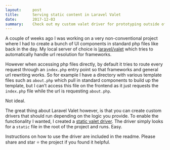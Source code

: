 ```yaml
---
layout:     post
title:      Serving static content in Laravel Valet
date:       2017-12-03
summary:    Check out my custom valet driver for prototyping outside of a framework.
---
```


A couple of weeks ago I was working on a very non-conventional project where I had to create a bunch of UI components in standard php files like back in the day. My local server of choice is [laravel/valet](https://github.com/laravel/valet) which tries to automatically handle url resolution for frameworks.

However when accessing php files directly, by default it tries to route every request through an `index.php` entry point so that frameworks and general url rewriting works. So for example I have a directory with various template files such as `about.php` which pull in standard components to build up the template, but I can’t access this file on the frontend as it just requests the `index.php` file while the url is requesting `about.php`.

Not ideal.

The great thing about Laravel Valet however, is that you can create custom drivers that should run depending on the logic you provide. To enable the functionality I wanted, I created a [static valet driver](https://github.com/samturrell/static-valet-driver). The driver simply looks for a `static` file in the root of the project and runs. Easy.

Instructions on how to use the driver are included in the readme. Please share and star ⭐️ the project if you found it helpful.
